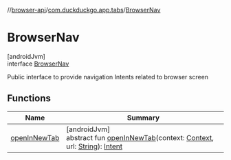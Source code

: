 //[browser-api](../../../index.md)/[com.duckduckgo.app.tabs](../index.md)/[BrowserNav](index.md)

# BrowserNav

[androidJvm]\
interface [BrowserNav](index.md)

Public interface to provide navigation Intents related to browser screen

## Functions

| Name | Summary |
|---|---|
| [openInNewTab](open-in-new-tab.md) | [androidJvm]<br>abstract fun [openInNewTab](open-in-new-tab.md)(context: [Context](https://developer.android.com/reference/kotlin/android/content/Context.html), url: [String](https://kotlinlang.org/api/latest/jvm/stdlib/kotlin/-string/index.html)): [Intent](https://developer.android.com/reference/kotlin/android/content/Intent.html) |
